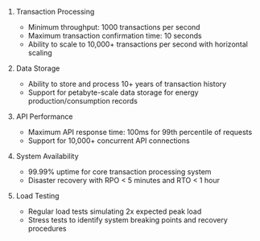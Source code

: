 1. Transaction Processing
   - Minimum throughput: 1000 transactions per second
   - Maximum transaction confirmation time: 10 seconds
   - Ability to scale to 10,000+ transactions per second with horizontal scaling

2. Data Storage
   - Ability to store and process 10+ years of transaction history
   - Support for petabyte-scale data storage for energy production/consumption records

3. API Performance
   - Maximum API response time: 100ms for 99th percentile of requests
   - Support for 10,000+ concurrent API connections

4. System Availability
   - 99.99% uptime for core transaction processing system
   - Disaster recovery with RPO < 5 minutes and RTO < 1 hour

5. Load Testing
   - Regular load tests simulating 2x expected peak load
   - Stress tests to identify system breaking points and recovery procedures

